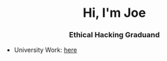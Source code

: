 <div class="markdown-heading" dir="auto">
  <h1 align="center" class="heading-element" dir="auto">
    Hi, I'm Joe</h1>
</div>
<div class="markdown-heading" dir="auto">
  <h3 align="center" class="heading-element" dir="auto">
    Ethical Hacking Graduand</h3>
</div>
<ul dir="auto">
  <li>
    <p dir="auto">
      University Work: 
      <a href="https://github.com/joegrimsonc/joegrimsonc/blob/main/uni_index.md" rel="nofollow">here</a>
    </p>
  </li>

